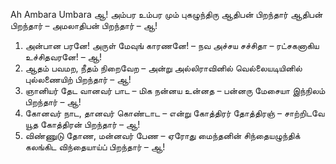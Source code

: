 
Ah Ambara Umbara
ஆ! அம்பர உம்பர மும் புகழுந்திரு
ஆதிபன் பிறந்தார்
ஆதிபன் பிறந்தார் – அமலாதிபன் பிறந்தார் – ஆ!
1. அன்பான பரனே! அருள் மேவுங் காரணனே! – நவ
அச்சய சச்சிதா – ரட்சகனாகிய
உச்சிதவரனே! – ஆ!
2. ஆதம் பவமற, நீதம் நிறைவேற – அன்று
அல்லிராவினில் வெல்லையடியினில்
புல்லணையிற் பிறந்தார் – ஆ!
3. ஞானியர் தேட வானவர் பாட – மிக
நன்னய உன்னத – பன்னரு மேசையா
இந்நிலம் பிறந்தார் – ஆ!
4. கோனவர் நாட, தானவர் கொண்டாட – என்று
கோத்திரர் தோத்திரஞ் – சாற்றிடவே யூத
கோத்திரன் பிறந்தார் – ஆ!
5. விண்ணுடு தோண, மன்னவர் பேண – ஏரோது
மைந்தனின் சிந்தையழுந்திக் கலங்கிட
விந்தையாய்ப் பிறந்தார் – ஆ!


